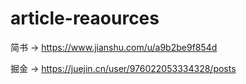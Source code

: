 # article-reaources

简书 -> https://www.jianshu.com/u/a9b2be9f854d

掘金 -> https://juejin.cn/user/976022053334328/posts
